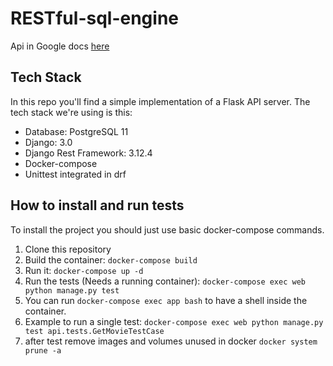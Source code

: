 # RESTful-sql-engine

Api in Google docs [here](https://docs.google.com/document/d/1xWNwTG2UidBcYzd6nQ6HZPGU9G1JBuzk2saYPcDkCUQ/edit?usp=sharing)

## Tech Stack
In this repo you'll find a simple implementation of a Flask API server. The tech stack we're using is this:


* Database: PostgreSQL 11
* Django: 3.0
* Django Rest Framework: 3.12.4
* Docker-compose
* Unittest integrated in drf

## How to install and run tests
To install the project you should just use basic docker-compose commands.

1. Clone this repository
3. Build the container: `docker-compose build`
4. Run it: `docker-compose up -d`
5. Run the tests (Needs a running container): `docker-compose exec web python manage.py test`
6. You can run `docker-compose exec app bash` to have a shell inside the container.
7. Example to run a single test:  `docker-compose exec web python manage.py test api.tests.GetMovieTestCase`
8. after test remove images and volumes unused in docker `docker system prune -a`

